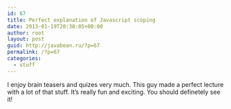 ```yaml
---
id: 67
title: Perfect explanation of Javascript scoping
date: 2013-01-19T20:38:05+00:00
author: root
layout: post
guid: http://javabean.ru/?p=67
permalink: /?p=67
categories:
  - stuff
---
```

I enjoy brain teasers and quizes very much. This guy made a perfect lecture with a lot of that stuff. It&#8217;s really fun and exciting. You should definetely see it!